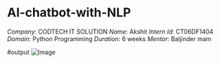 # AI-chatbot-with-NLP
*Company*: CODTECH IT SOLUTION 
*Name*: Akshit
*Intern Id*: CT06DF1404
*Domain*: Python Programming 
*Duration*: 6 weeks 
*Mentor*: Baljinder mam

#output
![Image](https://github.com/user-attachments/assets/3b85e038-c1c8-476a-89d4-9bb2cc248ef8)
